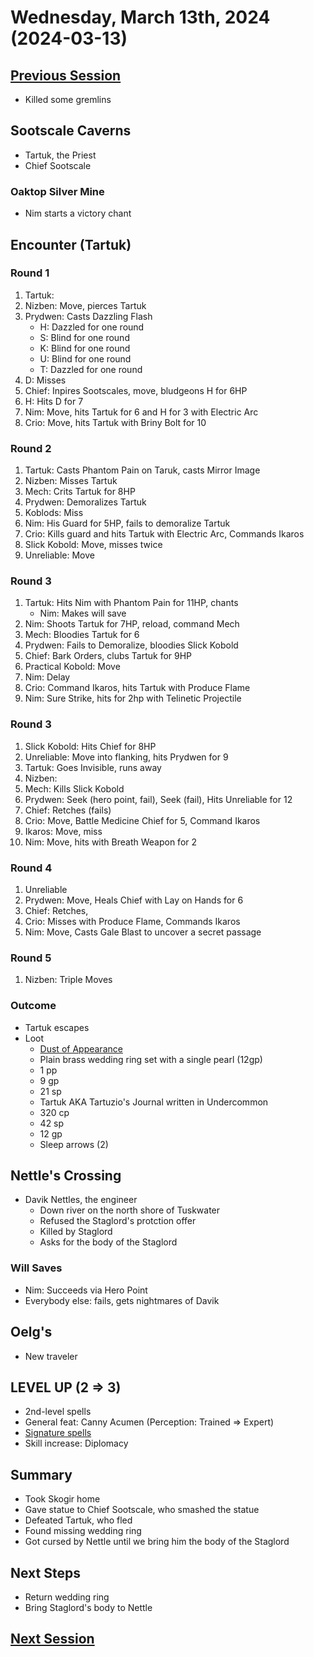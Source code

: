 # Wednesday, March 13th, 2024 (2024-03-13)

## [Previous Session](./2024-03-06.md)

- Killed some gremlins

## Sootscale Caverns

- Tartuk, the Priest
- Chief Sootscale

### Oaktop Silver Mine

- Nim starts a victory chant

## Encounter (Tartuk)

### Round 1

1. Tartuk: 
1. Nizben: Move, pierces Tartuk 
1. Prydwen: Casts Dazzling Flash
   - H: Dazzled for one round
   - S: Blind for one round
   - K: Blind for one round
   - U: Blind for one round
   - T: Dazzled for one round
1. D: Misses
1. Chief: Inpires Sootscales, move, bludgeons H for 6HP
1. H: Hits D for 7
1. Nim: Move, hits Tartuk for 6 and H for 3 with Electric Arc
1. Crio: Move, hits Tartuk with Briny Bolt for 10


### Round 2

1. Tartuk: Casts Phantom Pain on Taruk, casts Mirror Image
1. Nizben: Misses Tartuk
1. Mech: Crits Tartuk for 8HP
1. Prydwen: Demoralizes Tartuk
1. Koblods: Miss
1. Nim: His Guard for 5HP, fails to demoralize Tartuk
1. Crio: Kills guard and hits Tartuk with Electric Arc, Commands Ikaros
1. Slick Kobold: Move, misses twice
1. Unreliable: Move

### Round 3

1. Tartuk: Hits Nim with Phantom Pain for 11HP, chants
   - Nim: Makes will save
1. Nim: Shoots Tartuk for 7HP, reload, command Mech
1. Mech: Bloodies Tartuk for 6
1. Prydwen: Fails to Demoralize, bloodies Slick Kobold
1. Chief: Bark Orders, clubs Tartuk for 9HP
1. Practical Kobold: Move
1. Nim: Delay
1. Crio: Command Ikaros, hits Tartuk with Produce Flame
1. Nim: Sure Strike, hits for 2hp with Telinetic Projectile

### Round 3

1. Slick Kobold: Hits Chief for 8HP
1. Unreliable: Move into flanking, hits Prydwen for 9
1. Tartuk: Goes Invisible, runs away
1. Nizben: 
1. Mech: Kills Slick Kobold
1. Prydwen: Seek (hero point, fail), Seek (fail), Hits Unreliable for 12
1. Chief: Retches (fails)
1. Crio: Move, Battle Medicine Chief for 5, Command Ikaros
1. Ikaros: Move, miss
1. Nim: Move, hits with Breath Weapon for 2

### Round 4

1. Unreliable
1. Prydwen: Move, Heals Chief with Lay on Hands for 6
1. Chief: Retches, 
1. Crio: Misses with Produce Flame, Commands Ikaros
1. Nim: Move, Casts Gale Blast to uncover a secret passage

### Round 5

1. Nizben: Triple Moves

### Outcome

- Tartuk escapes
- Loot
   - [Dust of Appearance](https://2e.aonprd.com/Equipment.aspx?ID=241)
   - Plain brass wedding ring set with a single pearl (12gp)
   - 1 pp
   - 9 gp
   - 21 sp
   - Tartuk AKA Tartuzio's Journal written in Undercommon
   - 320 cp
   - 42 sp
   - 12 gp
   - Sleep arrows (2)

## Nettle's Crossing

- Davik Nettles, the engineer
   - Down river on the north shore of Tuskwater
   - Refused the Staglord's protction offer
   - Killed by Staglord
   - Asks for the body of the Staglord

### Will Saves

- Nim: Succeeds via Hero Point
- Everybody else: fails, gets nightmares of Davik

## Oelg's 

- New traveler

## LEVEL UP (2 => 3)

- 2nd-level spells
- General feat: Canny Acumen (Perception: Trained => Expert)
- [Signature spells](https://2e.aonprd.com/Classes.aspx?ID=11#:~:text=in%20Chapter%205.-,Signature%20Spells,-Level%203)
- Skill increase: Diplomacy

## Summary

- Took Skogir home
- Gave statue to Chief Sootscale, who smashed the statue
- Defeated Tartuk, who fled
- Found missing wedding ring
- Got cursed by Nettle until we bring him the body of the Staglord

## Next Steps

- Return wedding ring
- Bring Staglord's body to Nettle

## [Next Session](./2024-03-20.md)
